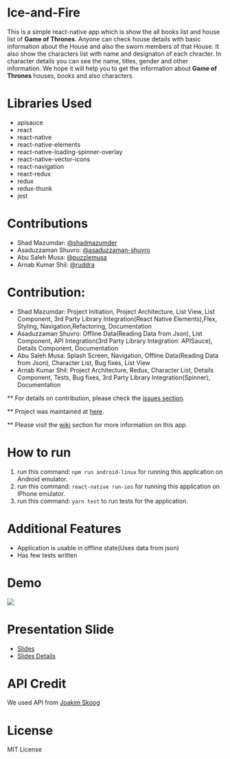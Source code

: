 # Ice-and-Fire
This is a simple react-native app which is show the all books list and house list of <b>Game of Thrones</b>. Anyone can check house details with basic information about the House and also the sworn members of that House. It also show the characters list with name and designaton of each chracter. In character details you can see the name, titles, gender and other information. We hope it will help you to get the information about <b>Game of Thrones</b> houses, books and also characters.

# Libraries Used
 - apisauce
 - react
 - react-native
 - react-native-elements
 - react-native-loading-spinner-overlay
 - react-native-vector-icons
 - react-navigation
 - react-redux
 - redux
 - redux-thunk
 - jest 

# Contributions
- Shad Mazumdar: [@shadmazumder](https://github.com/shadmazumder)
- Asaduzzaman Shuvro: [@asaduzzaman-shuvro](https://github.com/asaduzzaman-shuvro)
- Abu Saleh Musa: [@puzzlemusa](https://github.com/puzzlemusa)
- Arnab Kumar Shil: [@ruddra](https://github.com/ruddra)

# Contribution:
- Shad Mazumdar: Project Initiation, Project Architecture, List View, List Component, 3rd Party Library Integration(React Native Elements),Flex, Styling, Navigation,Refactoring, Documentation
- Asaduzzaman Shuvro: Offline Data(Reading Data from Json), List Component, API Integration(3rd Party Library Integration: APISauce), Details Component, Documentation
- Abu Saleh Musa: Splash Screen, Navigation, Offline Data(Reading Data from Json), Character List, Bug fixes, List View
- Arnab Kumar Shil: Project Architecture, Redux, Character List, Details Component, Tests, Bug fixes, 3rd Party Library Integration(Spinner), Documentation

** For details on contribution, please check the [issues section](https://github.com/shadmazumder/Ice-and-Fire/issues).

** Project was maintained at [here](https://github.com/shadmazumder/Ice-and-Fire/projects/1).

** Please visit the [wiki](https://github.com/shadmazumder/Ice-and-Fire/wiki) section for more information on this app.


# How to run
1. run this command: `npm run android-linux` for running this application on Android emulator.
2. run this command: `react-native run-ios` for running this application on IPhone emulator.
3. run this command: `yarn test` to run tests for the application.

# Additional Features
 - Application is usable in offline state(Uses data from json)
 - Has few tests written

# Demo
<img src="https://github.com/shadmazumder/Ice-and-Fire/raw/master/demo/Ice%20And%20Fire.gif">

# Presentation Slide
+ [Slides](https://docs.google.com/presentation/d/1slBgwBmAPH-kIwGkCiKuQjEBGvitEmzAU0LryqD13Yg/edit?usp=sharing)
+ [Slides Details](https://github.com/shadmazumder/Ice-and-Fire/wiki/Slide-Details)

# API Credit
We used API from [Joakim Skoog](https://anapioficeandfire.com)

# License 
MIT License
